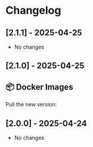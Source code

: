 # Changelog

## [2.1.1] - 2025-04-25

- No changes


## [2.1.0] - 2025-04-25



## 📦 Docker Images

Pull the new version:



## [2.0.0] - 2025-04-24

- No changes

